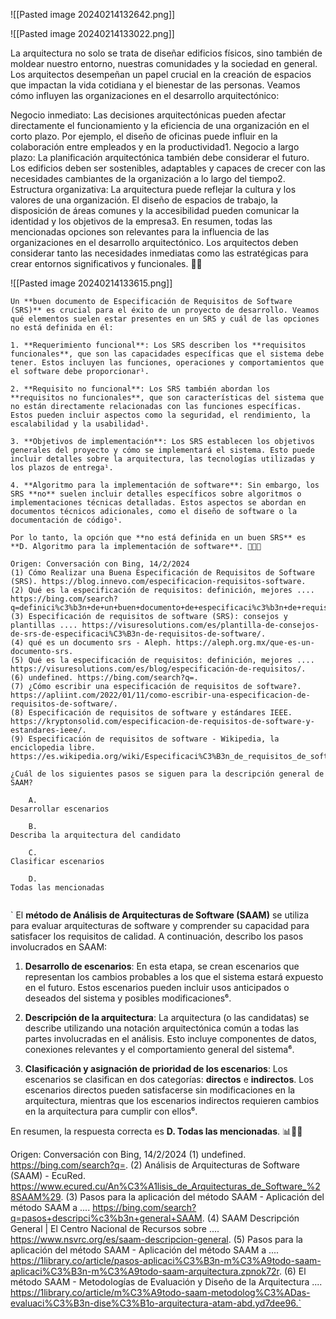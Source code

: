 ![[Pasted image 20240214132642.png]]







![[Pasted image 20240214133022.png]]


La arquitectura no solo se trata de diseñar edificios físicos, sino también de moldear nuestro entorno, nuestras comunidades y la sociedad en general. Los arquitectos desempeñan un papel crucial en la creación de espacios que impactan la vida cotidiana y el bienestar de las personas. Veamos cómo influyen las organizaciones en el desarrollo arquitectónico:

Negocio inmediato: Las decisiones arquitectónicas pueden afectar directamente el funcionamiento y la eficiencia de una organización en el corto plazo. Por ejemplo, el diseño de oficinas puede influir en la colaboración entre empleados y en la productividad1.
Negocio a largo plazo: La planificación arquitectónica también debe considerar el futuro. Los edificios deben ser sostenibles, adaptables y capaces de crecer con las necesidades cambiantes de la organización a lo largo del tiempo2.
Estructura organizativa: La arquitectura puede reflejar la cultura y los valores de una organización. El diseño de espacios de trabajo, la disposición de áreas comunes y la accesibilidad pueden comunicar la identidad y los objetivos de la empresa3.
En resumen, todas las mencionadas opciones son relevantes para la influencia de las organizaciones en el desarrollo arquitectónico. Los arquitectos deben considerar tanto las necesidades inmediatas como las estratégicas para crear entornos significativos y funcionales. 🏢🌟




![[Pasted image 20240214133615.png]]

```
Un **buen documento de Especificación de Requisitos de Software (SRS)** es crucial para el éxito de un proyecto de desarrollo. Veamos qué elementos suelen estar presentes en un SRS y cuál de las opciones no está definida en él:

1. **Requerimiento funcional**: Los SRS describen los **requisitos funcionales**, que son las capacidades específicas que el sistema debe tener. Estos incluyen las funciones, operaciones y comportamientos que el software debe proporcionar¹.

2. **Requisito no funcional**: Los SRS también abordan los **requisitos no funcionales**, que son características del sistema que no están directamente relacionadas con las funciones específicas. Estos pueden incluir aspectos como la seguridad, el rendimiento, la escalabilidad y la usabilidad¹.

3. **Objetivos de implementación**: Los SRS establecen los objetivos generales del proyecto y cómo se implementará el sistema. Esto puede incluir detalles sobre la arquitectura, las tecnologías utilizadas y los plazos de entrega¹.

4. **Algoritmo para la implementación de software**: Sin embargo, los SRS **no** suelen incluir detalles específicos sobre algoritmos o implementaciones técnicas detalladas. Estos aspectos se abordan en documentos técnicos adicionales, como el diseño de software o la documentación de código¹.

Por lo tanto, la opción que **no está definida en un buen SRS** es **D. Algoritmo para la implementación de software**. 📝👩‍💻

Origen: Conversación con Bing, 14/2/2024
(1) Cómo Realizar una Buena Especificación de Requisitos de Software (SRS). https://blog.innevo.com/especificacion-requisitos-software.
(2) Qué es la especificación de requisitos: definición, mejores .... https://bing.com/search?q=definici%c3%b3n+de+un+buen+documento+de+especificaci%c3%b3n+de+requisitos+de+software+%28SRS%29.
(3) Especificación de requisitos de software (SRS): consejos y plantillas .... https://visuresolutions.com/es/plantilla-de-consejos-de-srs-de-especificaci%C3%B3n-de-requisitos-de-software/.
(4) qué es un documento srs - Aleph. https://aleph.org.mx/que-es-un-documento-srs.
(5) Qué es la especificación de requisitos: definición, mejores .... https://visuresolutions.com/es/blog/especificación-de-requisitos/.
(6) undefined. https://bing.com/search?q=.
(7) ¿Cómo escribir una especificación de requisitos de software?. https://apliint.com/2022/01/11/como-escribir-una-especificacion-de-requisitos-de-software/.
(8) Especificación de requisitos de software y estándares IEEE. https://kryptonsolid.com/especificacion-de-requisitos-de-software-y-estandares-ieee/.
(9) Especificación de requisitos de software - Wikipedia, la enciclopedia libre. https://es.wikipedia.org/wiki/Especificaci%C3%B3n_de_requisitos_de_software.
```



```
¿Cuál de los siguientes pasos se siguen para la descripción general de SAAM?

	A.	
Desarrollar escenarios

	B.	
Describa la arquitectura del candidato

	C.	
Clasificar escenarios

	D.	
Todas las mencionadas


```

`
El **método de Análisis de Arquitecturas de Software (SAAM)** se utiliza para evaluar arquitecturas de software y comprender su capacidad para satisfacer los requisitos de calidad. A continuación, describo los pasos involucrados en SAAM:

1. **Desarrollo de escenarios**: En esta etapa, se crean escenarios que representan los cambios probables a los que el sistema estará expuesto en el futuro. Estos escenarios pueden incluir usos anticipados o deseados del sistema y posibles modificaciones⁶.

2. **Descripción de la arquitectura**: La arquitectura (o las candidatas) se describe utilizando una notación arquitectónica común a todas las partes involucradas en el análisis. Esto incluye componentes de datos, conexiones relevantes y el comportamiento general del sistema⁶.

3. **Clasificación y asignación de prioridad de los escenarios**: Los escenarios se clasifican en dos categorías: **directos** e **indirectos**. Los escenarios directos pueden satisfacerse sin modificaciones en la arquitectura, mientras que los escenarios indirectos requieren cambios en la arquitectura para cumplir con ellos⁶.

En resumen, la respuesta correcta es **D. Todas las mencionadas**. 📊👩‍💻

Origen: Conversación con Bing, 14/2/2024
(1) undefined. https://bing.com/search?q=.
(2) Análisis de Arquitecturas de Software (SAAM) - EcuRed. https://www.ecured.cu/An%C3%A1lisis_de_Arquitecturas_de_Software_%28SAAM%29.
(3) Pasos para la aplicación del método SAAM - Aplicación del método SAAM a .... https://bing.com/search?q=pasos+descripci%c3%b3n+general+SAAM.
(4) SAAM Descripción General | El Centro Nacional de Recursos sobre .... https://www.nsvrc.org/es/saam-descripcion-general.
(5) Pasos para la aplicación del método SAAM - Aplicación del método SAAM a .... https://1library.co/article/pasos-aplicaci%C3%B3n-m%C3%A9todo-saam-aplicaci%C3%B3n-m%C3%A9todo-saam-arquitectura.zpnok72r.
(6) El método SAAM - Metodologías de Evaluación y Diseño de la Arquitectura .... https://1library.co/article/m%C3%A9todo-saam-metodolog%C3%ADas-evaluaci%C3%B3n-dise%C3%B1o-arquitectura-atam-abd.yd7dee96.`
